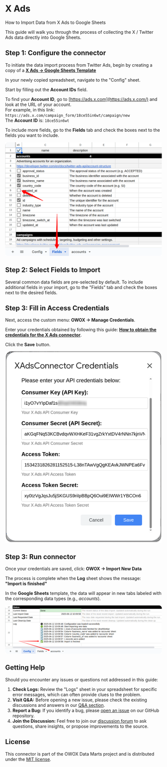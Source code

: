 # X Ads

How to Import Data from X Ads to Google Sheets

This guide will walk you through the process of collecting the X / Twitter Ads data directly into Google Sheets.

## Step 1: Configure the connector

To initiate the data import process from Twitter Ads, begin by creating a copy of a [**X Ads → Google Sheets Template**](https://docs.google.com/spreadsheets/d/1LM5RTill31OF_n3XPtvoSW4LquD3JbzK3lgQbzTSPlE/copy)

In your newly copied spreadsheet, navigate to the "Config" sheet.

Start by filling out the **Account IDs** field.

To find your **Account ID**, go to [https://ads.x.com](https://ads.x.com/) and look at the URL of your account.  
For example, in this link:  
`https://ads.x.com/campaign_form/18ce55in6wt/campaign/new`  
The **Account ID** is: `18ce55in6wt`

To include more fields, go to the **Fields** tab and check the boxes next to the fields you want to include.

![X Ads Fields](./res/xads_fields.png)

## Step 2: Select Fields to Import

Several common data fields are pre-selected by default. To include additional fields in your import, go to the "Fields" tab and check the boxes next to the desired fields.

## Step 3: Fill in Access Credentials

Next, access the custom menu: **OWOX → Manage Credentials**.

Enter your credentials obtained by following this guide: [**How to obtain the credentials for the X Ads connector**](../../packages/connectors/src/Sources/XAds/CREDENTIALS.md).

Click the **Save** button.

![X Ads Credentials](./res/xads_credentials.png)

## Step 3: Run connector

Once your credentials are saved, click: **OWOX → Import New Data**

The process is complete when the **Log** sheet shows the message:  
**"Import is finished"**  

In the **Google Sheets** template, the data will appear in new tabs labeled with the corresponding data types (e.g., *accounts*).  

![X Ads Finished](./res/xads_finished.png)

## Getting Help

Should you encounter any issues or questions not addressed in this guide:

1. **Check Logs:** Review the "Logs" sheet in your spreadsheet for specific error messages, which can often provide clues to the problem.
2. **Visit Q&A:** Before opening a new issue, please check the existing discussions and answers in our [Q&A section](https://github.com/OWOX/owox-data-marts/discussions/categories/q-a).
3. **Report a Bug:** If you identify a bug, please [open an issue](https://github.com/OWOX/owox-data-marts/issues) on our GitHub repository.
4. **Join the Discussion:** Feel free to join our [discussion forum](https://github.com/OWOX/owox-data-marts/discussions) to ask questions, share insights, or propose improvements to the source.

## License

This connector is part of the OWOX Data Marts project and is distributed under the [MIT license](../../licenses/MIT.md).
